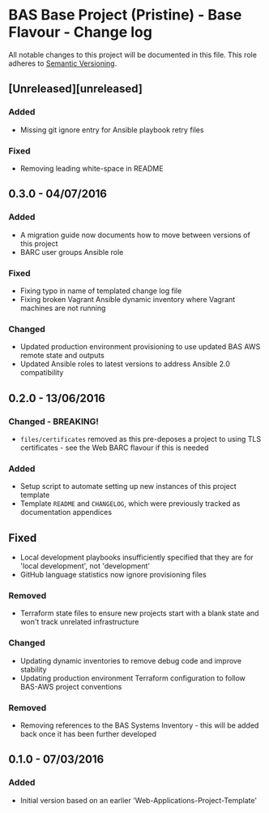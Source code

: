 # BAS Base Project (Pristine) - Base Flavour - Change log

All notable changes to this project will be documented in this file.
This role adheres to [Semantic Versioning](http://semver.org/spec/v2.0.0.html).

## [Unreleased][unreleased]

### Added

* Missing git ignore entry for Ansible playbook retry files

### Fixed

* Removing leading white-space in README

## 0.3.0 - 04/07/2016

### Added

* A migration guide now documents how to move between versions of this project
* BARC user groups Ansible role

### Fixed

* Fixing typo in name of templated change log file
* Fixing broken Vagrant Ansible dynamic inventory where Vagrant machines are not running

### Changed

* Updated production environment provisioning to use updated BAS AWS remote state and outputs
* Updated Ansible roles to latest versions to address Ansible 2.0 compatibility

## 0.2.0 - 13/06/2016

### Changed - BREAKING!

* `files/certificates` removed as this pre-deposes a project to using TLS certificates - see the Web BARC flavour if 
this is needed

### Added

* Setup script to automate setting up new instances of this project template
* Template `README` and `CHANGELOG`, which were previously tracked as documentation appendices

## Fixed

* Local development playbooks insufficiently specified that they are for 'local development', not 'development'
* GitHub language statistics now ignore provisioning files
### Removed

* Terraform state files to ensure new projects start with a blank state and won't track unrelated infrastructure

### Changed

* Updating dynamic inventories to remove debug code and improve stability
* Updating production environment Terraform configuration to follow BAS-AWS project conventions

### Removed

* Removing references to the BAS Systems Inventory - this will be added back once it has been further developed

## 0.1.0 - 07/03/2016

### Added

* Initial version based on an earlier 'Web-Applications-Project-Template'
